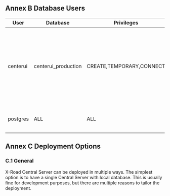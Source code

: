 ## Annex B Database Users

| User     | Database            | Privileges               | Description                                                                                         |
|----------|---------------------|--------------------------|-----------------------------------------------------------------------------------------------------|
| centerui | centerui_production | CREATE,TEMPORARY,CONNECT | The database user used to create the schema and read/write the database during application runtime. |
| postgres | ALL                 | ALL                      | PostgreSQL database default superuser.                                                              |

## Annex C Deployment Options

### C.1 General

X-Road Central Server can be deployed in multiple ways. The simplest option is to have a single Central Server with local database. This is usually fine for development purposes, but there are multiple reasons to tailor the deployment.